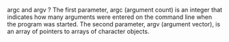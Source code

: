 argc and argv ?
The first parameter, argc (argument count) is an integer that indicates how many arguments were entered on the command line when the program was started. The second parameter, argv (argument vector), is an array of pointers to arrays of character objects.
